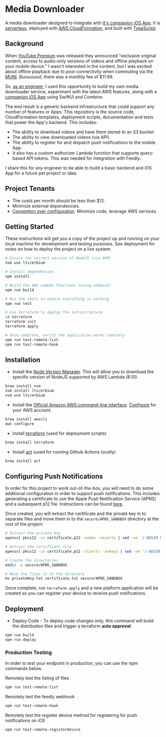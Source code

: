 # Media Downloader

A media downloader designed to integrate with [it's companion iOS App](https://github.com/j0nathan-ll0yd/ios-OfflineMediaDownloader). It is [serverless](https://aws.amazon.com/serverless/), deployed with [AWS CloudFormation](https://aws.amazon.com/cloudformation/), and built with [TypeScript](https://www.typescriptlang.org/).

## Background

When [YouTube Premium](https://en.wikipedia.org/wiki/YouTube_Premium) was released they announced "exclusive original content, access to audio-only versions of videos and offline playback on your mobile device." I wasn't interested in the content, but I was excited about offline playback due to poor connectivity when commuting via the [MUNI](https://www.sfmta.com/). _Buuuuuuut_, there was a monthly fee of $11.99.

So, [as an engineer](https://www.linkedin.com/in/lifegames), I used this opportunity to build my own media downloader service, experiment with the latest AWS features, along with a [companion iOS App](https://github.com/j0nathan-ll0yd/ios-OfflineMediaDownloader) using SwiftUI and Combine.

The end result is a generic backend infrastructure that could support any number of features or Apps. This repository is the source code, CloudFormation templates, deployment scripts, documentation and tests that power the App's backend. This includes:

* The ability to download videos and have them stored to an S3 bucket.
* The ability to view downloaded videos (via API).
* The ability to register for and dispatch push notifications to the mobile App.
* It also has a custom authorizer Lambda function that supports query-based API tokens. This was needed for integration with Feedly.

I share this for any engineer to be able to build a basic backend and iOS App for a future pet project or idea.

## Project Tenants

* The costs per month should be less than $12.
* Minimize external dependencies.
* [Convention over configuration](https://en.wikipedia.org/wiki/Convention_over_configuration). Minimize code, leverage AWS services.

## Getting Started

These instructions will get you a copy of the project up and running on your local machine for development and testing purposes. See deployment for notes on how to deploy the project on a live system.

```bash
# Ensure the correct version of NodeJS (via NVM)
nvm use lts/erbium

# Install dependencies
npm install

# Build the AWS Lambda functions (using webpack)
npm run build

# Run the tests to ensure everything is working
npm run test

# Use Terraform to deploy the infrastructure
cd terraform
terraform init
terraform apply

# Once complete, verify the application works remotely
npm run test-remote-list
npm run test-remote-hook
```

## Installation

* Install the [Node Version Manager](https://github.com/creationix/nvm). This will allow you to download the specific version of NodeJS supported by AWS Lambda (8.10).

```bash
brew install nvm
nvm install lts/erbium
nvm use lts/erbium
```

* Install the [Official Amazon AWS command-line interface](https://aws.amazon.com/cli/). [Configure](https://docs.aws.amazon.com/cli/latest/userguide/cli-chap-configure.html) for your AWS account.

```bash
brew install awscli
aws configure
```

* Install [terraform](https://www.terraform.io/) (used for deployment scripts)

```bash
brew install terraform
```

* Install [act](https://github.com/nektos/act) (used for running Github Actions locally)

```bash
brew install act
```

## Configuring Push Notifications

In order for this project to work out-of-the-box, you will need to do some additional configuration in order to support push notifications. This includes generating a certificate to use the Apple Push Notification Service (APNS) and a subsequent p12 file. Instructions can be found [here](https://calvium.com/how-to-make-a-p12-file/).

Once created, you will extract the certificate and the private key in to separate files and move them in to the `secure/APNS_SANDBOX` directory at the root of the project:

```bash
# Extract the private key
openssl pkcs12 -in certificate.p12 -nodes -nocerts | sed -ne '/-BEGIN PRIVATE KEY-/,/-END PRIVATE KEY-/p' > privateKey.txt

# Extract the certificate file
openssl pkcs12 -in certificate.p12 -clcerts -nokeys | sed -ne '/-BEGIN CERTIFICATE-/,/-END CERTIFICATE-/p' > certificate.txt

# Create the directories
mkdir -p secure/APNS_SANDBOX

# Move the files in to the directory
mv privateKey.txt certificate.txt secure/APNS_SANDBOX
```

Once complete, run `terraform apply` and a new platform application will be created so you can register your device to receive push notifications.

## Deployment

* Deploy Code - To deploy code changes only, this command will build the distribution files and trigger a terraform **auto approval**.

```bash
npm run build
npm run deploy
```

### Production Testing

In order to test your endpoint in production, you can use the npm commands below.

Remotely test the listing of files

```bash
npm run test-remote-list
```

Remotely test the feedly webhook

```bash
npm run test-remote-hook
```

Remotely test the register device method for registering for push notifications on iOS

```bash
npm run test-remote-registerDevice
```
